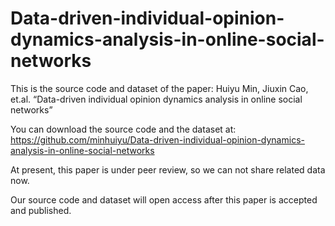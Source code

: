 # Data-driven-individual-opinion-dynamics-analysis-in-online-social-networks
 This is the source code and dataset of the paper: Huiyu Min, Jiuxin Cao, et.al. “Data-driven individual opinion dynamics analysis in online social networks” 
 
You can download the source code and the dataset at: https://github.com/minhuiyu/Data-driven-individual-opinion-dynamics-analysis-in-online-social-networks

At present, this paper is under peer review, so we can not share related data now. 

Our source code and dataset will open access after this paper is accepted and published.
